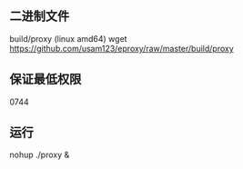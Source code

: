 二进制文件
----
build/proxy (linux amd64)
wget https://github.com/usam123/eproxy/raw/master/build/proxy

保证最低权限
----
0744

运行
----
nohup ./proxy &

